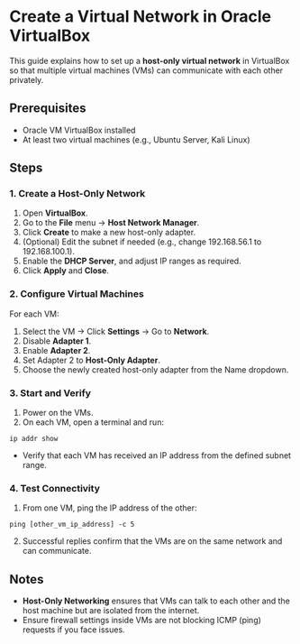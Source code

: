 # Create a Virtual Network in Oracle VirtualBox

This guide explains how to set up a **host-only virtual network** in VirtualBox so that multiple virtual machines (VMs) can communicate with each other privately.

## Prerequisites
- Oracle VM VirtualBox installed
- At least two virtual machines (e.g., Ubuntu Server, Kali Linux)

## Steps

### 1. Create a Host-Only Network
1. Open **VirtualBox**.
2. Go to the **File** menu → **Host Network Manager**.
3. Click **Create** to make a new host-only adapter.
4. (Optional) Edit the subnet if needed (e.g., change 192.168.56.1 to 192.168.100.1).
5. Enable the **DHCP Server**, and adjust IP ranges as required.
6. Click **Apply** and **Close**.

### 2. Configure Virtual Machines
For each VM:
1. Select the VM → Click **Settings** → Go to **Network**.
2. Disable **Adapter 1**.
3. Enable **Adapter 2**.
4. Set Adapter 2 to **Host-Only Adapter**.
5. Choose the newly created host-only adapter from the Name dropdown.

### 3. Start and Verify
1. Power on the VMs.
2. On each VM, open a terminal and run:

<!-- Prevent accidental formatting of code -->
```
ip addr show
```
<!-- Done -->

- Verify that each VM has received an IP address from the defined subnet range.

### 4. Test Connectivity
1. From one VM, ping the IP address of the other:

<!-- Prevent accidental formatting of code -->
```
ping [other_vm_ip_address] -c 5
```
<!-- Done -->

2. Successful replies confirm that the VMs are on the same network and can communicate.

## Notes
- **Host-Only Networking** ensures that VMs can talk to each other and the host machine but are isolated from the internet.
- Ensure firewall settings inside VMs are not blocking ICMP (ping) requests if you face issues.
